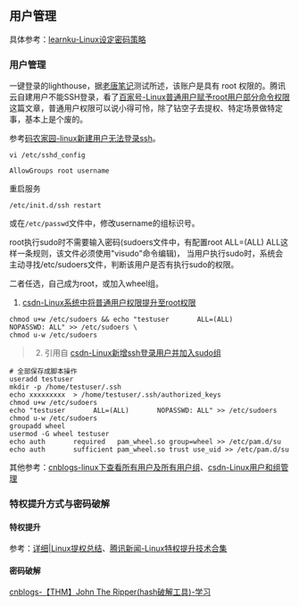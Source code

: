 ## 用户管理


具体参考：[learnku-Linux设定密码策略](https://learnku.com/articles/52174)

### 用户管理

一键登录的lighthouse，据[老唐笔记](https://oldtang.com/9823.html)测试所述，该账户是具有 root 权限的。腾讯云自建用户不能SSH登录，看了[百家号-Linux普通用户赋予root用户部分命令权限](https://baijiahao.baidu.com/s?id=1728181364820928878&wfr=spider&for=pc)这篇文章，普通用户权限可以说小得可怜，除了钻空子去提权、特定场景做特定事，基本上是个废的。

参考[码农家园-linux新建用户无法登录ssh](https://www.codenong.com/cs106546599/)。

`vi /etc/sshd_config`

```
AllowGroups root username
```

重启服务

```
/etc/init.d/ssh restart
```

或在`/etc/passwd`文件中，修改username的组标识号。


root执行sudo时不需要输入密码(sudoers文件中，有配置root ALL=(ALL) ALL这样一条规则，该文件必须使用"visudo"命令编辑)， 当用户执行sudo时，系统会主动寻找/etc/sudoers文件，判断该用户是否有执行sudo的权限。

二者任选，自己成为root，或加入wheel组。

1. [csdn-Linux系统中将普通用户权限提升至root权限](https://blog.csdn.net/weixin_45178128/article/details/103155720)

```
chmod u+w /etc/sudoers && echo "testuser       ALL=(ALL)       NOPASSWD: ALL" >> /etc/sudoers \
chmod u-w /etc/sudoers
```


> 2. 引用自 [csdn-Linux新增ssh登录用户并加入sudo组](https://blog.csdn.net/xiunai78/article/details/84578529)

```
# 全部保存成脚本操作
useradd testuser
mkdir -p /home/testuser/.ssh
echo xxxxxxxxx  > /home/testuser/.ssh/authorized_keys
chmod u+w /etc/sudoers
echo "testuser       ALL=(ALL)       NOPASSWD: ALL" >> /etc/sudoers
chmod u-w /etc/sudoers
groupadd wheel
usermod -G wheel testuser
echo auth       required   pam_wheel.so group=wheel >> /etc/pam.d/su
echo auth       sufficient pam_wheel.so trust use_uid >> /etc/pam.d/su
```

其他参考：[cnblogs-linux下查看所有用户及所有用户组](https://www.cnblogs.com/pengyunjing/p/8543026.html)、[csdn-Linux用户和组管理](https://blog.csdn.net/weixin_43770382/article/details/112755626)

### 特权提升方式与密码破解

#### 特权提升

参考：[详细|Linux提权总结](https://blog.csdn.net/st3pby/article/details/127718846)、[腾讯新闻-Linux特权提升技术合集](https://view.inews.qq.com/k/20211015A001PB00?web_channel=wap&openApp=false)

#### 密码破解

[cnblogs-【THM】John The Ripper(hash破解工具)-学习](https://www.cnblogs.com/Hekeats-L/archive/2022/09/30/16745318.html)
